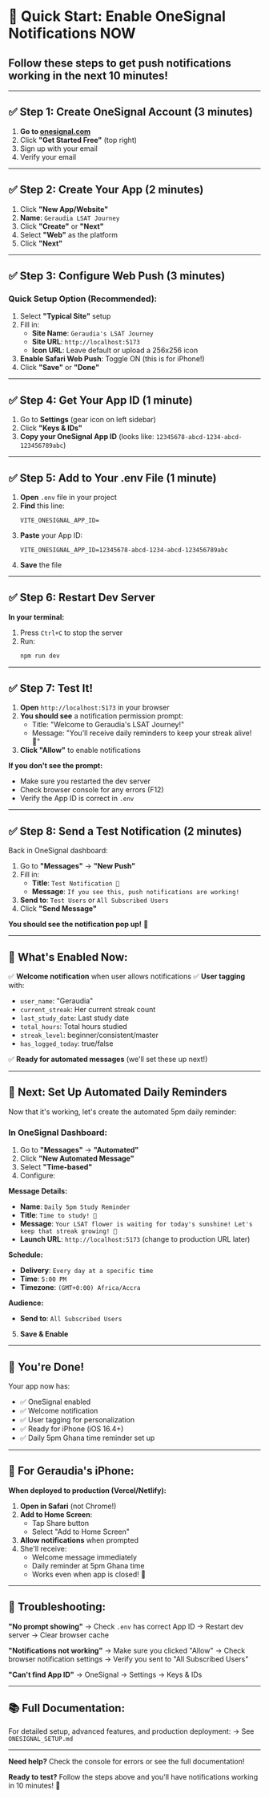 # 🚀 Quick Start: Enable OneSignal Notifications NOW

## Follow these steps to get push notifications working in the next 10 minutes!

---

## ✅ Step 1: Create OneSignal Account (3 minutes)

1. **Go to [onesignal.com](https://onesignal.com)**
2. Click **"Get Started Free"** (top right)
3. Sign up with your email
4. Verify your email

---

## ✅ Step 2: Create Your App (2 minutes)

1. Click **"New App/Website"**
2. **Name**: `Geraudia LSAT Journey`
3. Click **"Create"** or **"Next"**
4. Select **"Web"** as the platform
5. Click **"Next"**

---

## ✅ Step 3: Configure Web Push (3 minutes)

### Quick Setup Option (Recommended):

1. Select **"Typical Site"** setup
2. Fill in:
   - **Site Name**: `Geraudia's LSAT Journey`
   - **Site URL**: `http://localhost:5173`
   - **Icon URL**: Leave default or upload a 256x256 icon
3. **Enable Safari Web Push**: Toggle ON (this is for iPhone!)
4. Click **"Save"** or **"Done"**

---

## ✅ Step 4: Get Your App ID (1 minute)

1. Go to **Settings** (gear icon on left sidebar)
2. Click **"Keys & IDs"**
3. **Copy your OneSignal App ID** (looks like: `12345678-abcd-1234-abcd-123456789abc`)

---

## ✅ Step 5: Add to Your .env File (1 minute)

1. **Open** `.env` file in your project
2. **Find** this line:
   ```
   VITE_ONESIGNAL_APP_ID=
   ```
3. **Paste** your App ID:
   ```
   VITE_ONESIGNAL_APP_ID=12345678-abcd-1234-abcd-123456789abc
   ```
4. **Save** the file

---

## ✅ Step 6: Restart Dev Server

**In your terminal:**

1. Press `Ctrl+C` to stop the server
2. Run:
   ```bash
   npm run dev
   ```

---

## ✅ Step 7: Test It!

1. **Open** `http://localhost:5173` in your browser
2. **You should see** a notification permission prompt:
   - Title: "Welcome to Geraudia's LSAT Journey!"
   - Message: "You'll receive daily reminders to keep your streak alive! 🌸"
3. **Click "Allow"** to enable notifications

**If you don't see the prompt:**
- Make sure you restarted the dev server
- Check browser console for any errors (F12)
- Verify the App ID is correct in `.env`

---

## ✅ Step 8: Send a Test Notification (2 minutes)

Back in OneSignal dashboard:

1. Go to **"Messages"** → **"New Push"**
2. Fill in:
   - **Title**: `Test Notification 🎉`
   - **Message**: `If you see this, push notifications are working!`
3. **Send to**: `Test Users` or `All Subscribed Users`
4. Click **"Send Message"**

**You should see the notification pop up!** 🎊

---

## 🎯 What's Enabled Now:

✅ **Welcome notification** when user allows notifications
✅ **User tagging** with:
- `user_name`: "Geraudia"
- `current_streak`: Her current streak count
- `last_study_date`: Last study date
- `total_hours`: Total hours studied
- `streak_level`: beginner/consistent/master
- `has_logged_today`: true/false

✅ **Ready for automated messages** (we'll set these up next!)

---

## 📱 Next: Set Up Automated Daily Reminders

Now that it's working, let's create the automated 5pm daily reminder:

### In OneSignal Dashboard:

1. Go to **"Messages"** → **"Automated"**
2. Click **"New Automated Message"**
3. Select **"Time-based"**
4. Configure:

**Message Details:**
- **Name**: `Daily 5pm Study Reminder`
- **Title**: `Time to study! 🌸`
- **Message**: `Your LSAT flower is waiting for today's sunshine! Let's keep that streak growing! 🌻`
- **Launch URL**: `http://localhost:5173` (change to production URL later)

**Schedule:**
- **Delivery**: `Every day at a specific time`
- **Time**: `5:00 PM`
- **Timezone**: `(GMT+0:00) Africa/Accra`

**Audience:**
- **Send to**: `All Subscribed Users`

5. **Save & Enable**

---

## 🎊 You're Done!

Your app now has:
- ✅ OneSignal enabled
- ✅ Welcome notification
- ✅ User tagging for personalization
- ✅ Ready for iPhone (iOS 16.4+)
- ✅ Daily 5pm Ghana time reminder set up

---

## 📱 For Geraudia's iPhone:

**When deployed to production (Vercel/Netlify):**

1. **Open in Safari** (not Chrome!)
2. **Add to Home Screen**:
   - Tap Share button
   - Select "Add to Home Screen"
3. **Allow notifications** when prompted
4. She'll receive:
   - Welcome message immediately
   - Daily reminder at 5pm Ghana time
   - Works even when app is closed! 🎉

---

## 🔧 Troubleshooting:

**"No prompt showing"**
→ Check `.env` has correct App ID
→ Restart dev server
→ Clear browser cache

**"Notifications not working"**
→ Make sure you clicked "Allow"
→ Check browser notification settings
→ Verify you sent to "All Subscribed Users"

**"Can't find App ID"**
→ OneSignal → Settings → Keys & IDs

---

## 📚 Full Documentation:

For detailed setup, advanced features, and production deployment:
→ See `ONESIGNAL_SETUP.md`

---

**Need help?** Check the console for errors or see the full documentation!

**Ready to test?** Follow the steps above and you'll have notifications working in 10 minutes! 🚀
